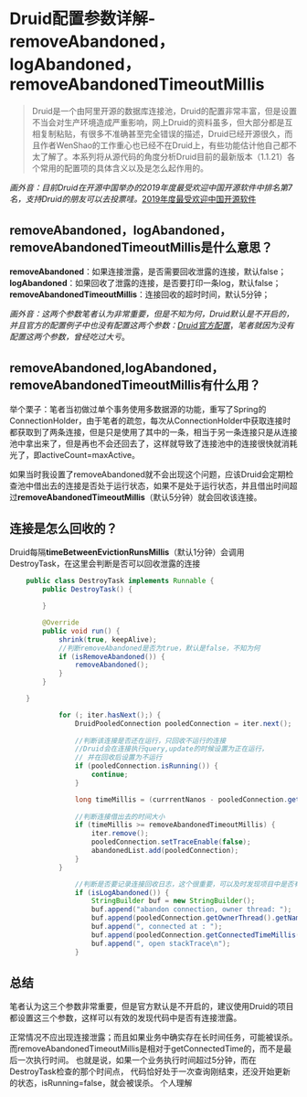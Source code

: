 # Druid配置参数详解-removeAbandoned，logAbandoned，removeAbandonedTimeoutMillis



> Druid是一个由阿里开源的数据库连接池，Druid的配置非常丰富，但是设置不当会对生产环境造成严重影响，网上Druid的资料虽多，但大部分都是互相复制粘贴，有很多不准确甚至完全错误的描述，Druid已经开源很久，而且作者WenShao的工作重心也已经不在Druid上，有些功能估计他自己都不太了解了。本系列将从源代码的角度分析Druid目前的最新版本（1.1.21）各个常用的配置项的具体含义以及是怎么起作用的。

*画外音：目前Druid在开源中国举办的2019年度最受欢迎中国开源软件中排名第7名，支持Druid的朋友可以去投票哇。*[2019年度最受欢迎中国开源软件](https://links.jianshu.com/go?to=https%3A%2F%2Fwww.oschina.net%2Fproject%2Ftop_cn_2019)

## removeAbandoned，logAbandoned，removeAbandonedTimeoutMillis是什么意思？

**removeAbandoned**：如果连接泄露，是否需要回收泄露的连接，默认false；
 **logAbandoned**：如果回收了泄露的连接，是否要打印一条log，默认false；
 **removeAbandonedTimeoutMillis**：连接回收的超时时间，默认5分钟；

*画外音：这两个参数笔者认为非常重要，但是不知为何，Druid默认是不开启的，并且官方的配置例子中也没有配置这两个参数：[Druid官方配置](https://links.jianshu.com/go?to=https%3A%2F%2Fgithub.com%2Falibaba%2Fdruid%2Fwiki%2FDruidDataSource%E9%85%8D%E7%BD%AE)*，*笔者就因为没有配置这两个参数，曾经吃过大亏*。

## removeAbandoned,logAbandoned，removeAbandonedTimeoutMillis有什么用？

举个栗子：笔者当初做过单个事务使用多数据源的功能，重写了Spring的ConnectionHolder，由于笔者的疏忽，每次从ConnectionHolder中获取连接时都获取到了两条连接，但是只是使用了其中的一条，相当于另一条连接只是从连接池中拿出来了，但是再也不会还回去了，这样就导致了连接池中的连接很快就消耗光了，即activeCount=maxActive。

如果当时我设置了removeAbandoned就不会出现这个问题，应该Druid会定期检查池中借出去的连接是否处于运行状态，如果不是处于运行状态，并且借出时间超过**removeAbandonedTimeoutMillis**（默认5分钟）就会回收该连接。

## 连接是怎么回收的？

Druid每隔**timeBetweenEvictionRunsMillis**（默认1分钟）会调用DestroyTask，在这里会判断是否可以回收泄露的连接



```java
    public class DestroyTask implements Runnable {
        public DestroyTask() {

        }

        @Override
        public void run() {
            shrink(true, keepAlive);
            //判断removeAbandoned是否为true，默认是false，不知为何
            if (isRemoveAbandoned()) {
                removeAbandoned();
            }
        }

    }
```



```java
            for (; iter.hasNext();) {
                DruidPooledConnection pooledConnection = iter.next();
                
                //判断该连接是否还在运行，只回收不运行的连接
                //Druid会在连接执行query,update的时候设置为正在运行，
                // 并在回收后设置为不运行
                if (pooledConnection.isRunning()) {
                    continue;
                }

                long timeMillis = (currrentNanos - pooledConnection.getConnectedTimeNano()) / (1000 * 1000);
                
                //判断连接借出去的时间大小
                if (timeMillis >= removeAbandonedTimeoutMillis) {
                    iter.remove();
                    pooledConnection.setTraceEnable(false);
                    abandonedList.add(pooledConnection);
                }
            }
```



```java
                //判断是否要记录连接回收日志，这个很重要，可以及时发现项目中是否有连接泄露
                if (isLogAbandoned()) {
                    StringBuilder buf = new StringBuilder();
                    buf.append("abandon connection, owner thread: ");
                    buf.append(pooledConnection.getOwnerThread().getName());
                    buf.append(", connected at : ");
                    buf.append(pooledConnection.getConnectedTimeMillis());
                    buf.append(", open stackTrace\n");
                }
```

## 总结

笔者认为这三个参数非常重要，但是官方默认是不开启的，建议使用Druid的项目都设置这三个参数，这样可以有效的发现代码中是否有连接泄露。







正常情况不应出现连接泄露；而且如果业务中确实存在长时间任务，可能被误杀。
而removeAbandonedTimeoutMillis是相对于getConnectedTime的，而不是最后一次执行时间。
也就是说，如果一个业务执行时间超过5分钟，而在DestroyTask检查的那个时间点，
代码恰好处于一次查询刚结束，还没开始更新的状态，isRunning=false，就会被误杀。
个人理解
